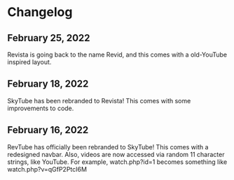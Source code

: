 # Changelog
## February 25, 2022
Revista is going back to the name Revid, and this comes with a old-YouTube inspired layout.
## February 18, 2022
SkyTube has been rebranded to Revista! This comes with some improvements to code.
## February 16, 2022
RevTube has officially been rebranded to SkyTube! This comes with a redesigned navbar. Also, videos are now accessed via random 11 character strings, like YouTube. For example, watch.php?id=1 becomes something like watch.php?v=qGfP2PtcI6M
